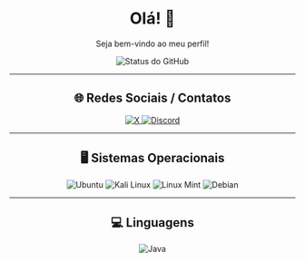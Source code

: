 <h1 align="center">Olá! 👋</h1>
<p align="center">Seja bem-vindo ao meu perfil!</p>

<div align="center">
  <img src="https://github-readme-stats.vercel.app/api?username=nikolaikiev&show_icons=true&theme=dracula" alt="Status do GitHub" />
</div>

<hr>

<h2 align="center">🌐 Redes Sociais / Contatos</h2>
<p align="center">
  <a href="https://x.com/nikolaikiev_">
    <img src="https://img.shields.io/badge/X-%23000000.svg?style=for-the-badge&logo=X&logoColor=white" alt="X">
  </a>
  <a href="https://discord.com/users/1296175558568312966">
    <img src="https://img.shields.io/badge/Discord-%235865F2.svg?style=for-the-badge&logo=discord&logoColor=white" alt="Discord">    
  </a>
</p>

<hr>

<h2 align="center">🖥️ Sistemas Operacionais</h2>
<p align="center">
  <img src="https://img.shields.io/badge/Ubuntu-E95420?style=for-the-badge&logo=ubuntu&logoColor=white" alt="Ubuntu">
  <img src="https://img.shields.io/badge/Kali-268BEE?style=for-the-badge&logo=kalilinux&logoColor=black" alt="Kali Linux">
  <img src="https://img.shields.io/badge/Linux%20Mint-87CF3E?style=for-the-badge&logo=Linux%20Mint&logoColor=white" alt="Linux Mint">
  <img src="https://img.shields.io/badge/Debian-D70A53?style=for-the-badge&logo=debian&logoColor=white" alt="Debian">
</p>

<hr>

<h2 align="center">💻 Linguagens</h2>
<p align="center">
  <img src="https://img.shields.io/badge/Java-%23ED8B00.svg?style=for-the-badge&logo=openjdk&logoColor=white" alt="Java">
</p>
